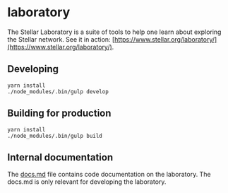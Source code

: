 # laboratory

The Stellar Laboratory is a suite of tools to help one learn about exploring the Stellar network. See it in action: [https://www.stellar.org/laboratory/](https://www.stellar.org/laboratory/).

## Developing
```
yarn install
./node_modules/.bin/gulp develop
```

## Building for production
```
yarn install
./node_modules/.bin/gulp build
```

## Internal documentation
The [docs.md](./docs.md) file contains code documentation on the laboratory. The docs.md is only relevant for developing the laboratory.
